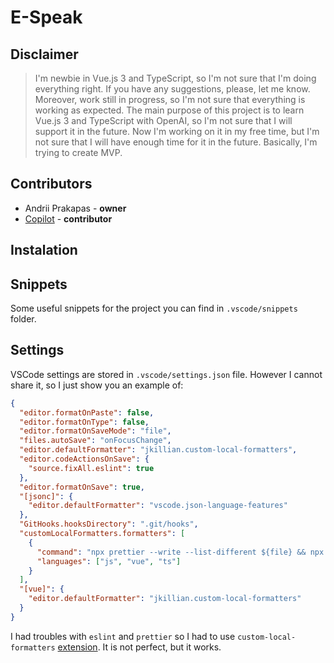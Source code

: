 # E-Speak

## Disclaimer

> I'm newbie in Vue.js 3 and TypeScript, so I'm not sure that I'm doing everything right. If you have any suggestions, please, let me know.
> Moreover, work still in progress, so I'm not sure that everything is working as expected.
> The main purpose of this project is to learn Vue.js 3 and TypeScript with OpenAI, so I'm not sure that I will support it in the future. Now I'm working on it in my free time, but I'm not sure that I will have enough time for it in the future.
> Basically, I'm trying to create MVP.

## Contributors

- Andrii Prakapas - **owner**
- [Copilot](https://github.com/features/copilot) - **contributor**

## Instalation

## Snippets

Some useful snippets for the project you can find in `.vscode/snippets` folder.

## Settings

VSCode settings are stored in `.vscode/settings.json` file. However I cannot share it, so I just show you an example of:

```json
{
  "editor.formatOnPaste": false,
  "editor.formatOnType": false,
  "editor.formatOnSaveMode": "file",
  "files.autoSave": "onFocusChange",
  "editor.defaultFormatter": "jkillian.custom-local-formatters",
  "editor.codeActionsOnSave": {
    "source.fixAll.eslint": true
  },
  "editor.formatOnSave": true,
  "[jsonc]": {
    "editor.defaultFormatter": "vscode.json-language-features"
  },
  "GitHooks.hooksDirectory": ".git/hooks",
  "customLocalFormatters.formatters": [
    {
      "command": "npx prettier --write --list-different ${file} && npx eslint --ext \".ts,.vue\" ${file}",
      "languages": ["js", "vue", "ts"]
    }
  ],
  "[vue]": {
    "editor.defaultFormatter": "jkillian.custom-local-formatters"
  }
}
```

I had troubles with `eslint` and `prettier` so I had to use `custom-local-formatters` [extension](https://marketplace.visualstudio.com/items?itemName=jkillian.custom-local-formatters). It is not perfect, but it works.
